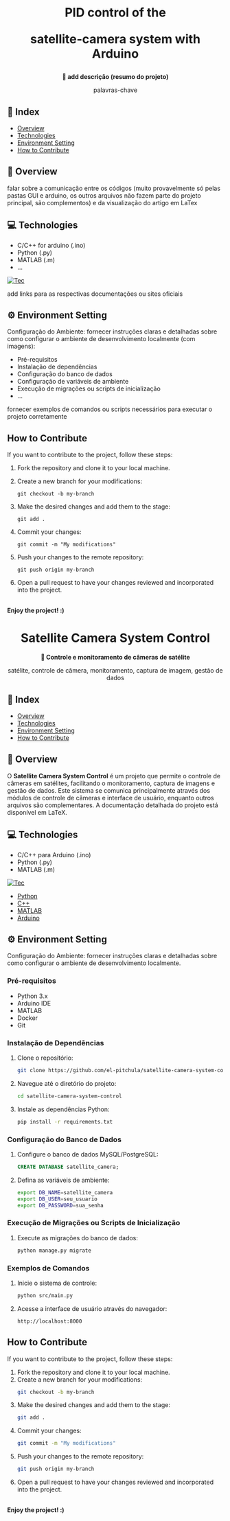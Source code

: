 <h1 align="center">PID control of the
<p>satellite-camera system with Arduino<p></h1>


<div align="center">
  <strong>🚀 add descrição (resumo do projeto) </strong>
</div>

<div align="center">
  <p>palavras-chave</p>
  <p></p>
</div>

## 📖 Index

- [Overview](#overview)
- [Technologies](#technologies)
- [Environment Setting](#environment-setting)
- [How to Contribute](#how-to-contribute)

## 🔭 Overview

falar sobre a comunicação entre os códigos (muito provavelmente só pelas pastas GUI e arduino, os outros arquivos não fazem parte do projeto principal, são complementos) e da visualização do artigo em LaTex

## 💻 Technologies

- C/C++ for arduino (.ino)
- Python (.py)
- MATLAB (.m)
- ...

[![Tec](https://skillicons.dev/icons?i=py,cpp,vscode,blender,matlab,arduino)](https://skillicons.dev)

add links para as respectivas documentações ou sites oficiais

## ⚙️ Environment Setting

Configuração do Ambiente: fornecer instruções claras e detalhadas sobre como configurar o ambiente de desenvolvimento localmente (com imagens):

- Pré-requisitos
- Instalação de dependências
- Configuração do banco de dados
- Configuração de variáveis de ambiente
- Execução de migrações ou scripts de inicialização
- ...

fornecer exemplos de comandos ou scripts necessários para executar o projeto corretamente

## How to Contribute

If you want to contribute to the project, follow these steps:

1. Fork the repository and clone it to your local machine.

2. Create a new branch for your modifications:
   ```
   git checkout -b my-branch
   ```
3. Make the desired changes and add them to the stage:
   ```
   git add .
   ```
4. Commit your changes:
   ```
   git commit -m "My modifications"
   ```
5. Push your changes to the remote repository:
   ```
   git push origin my-branch
   ```
6. Open a pull request to have your changes reviewed and incorporated into the project.

<b><br>Enjoy the project!  :) </br></b>




<h1 align="center">Satellite Camera System Control</h1>

<div align="center">
  <strong>🚀 Controle e monitoramento de câmeras de satélite</strong>
</div>

<div align="center">
  <p>satélite, controle de câmera, monitoramento, captura de imagem, gestão de dados</p>
</div>

## 📖 Index

- [Overview](#overview)
- [Technologies](#technologies)
- [Environment Setting](#environment-setting)
- [How to Contribute](#how-to-contribute)

## 🔭 Overview

O **Satellite Camera System Control** é um projeto que permite o controle de câmeras em satélites, facilitando o monitoramento, captura de imagens e gestão de dados. Este sistema se comunica principalmente através dos módulos de controle de câmeras e interface de usuário, enquanto outros arquivos são complementares. A documentação detalhada do projeto está disponível em LaTeX.

## 💻 Technologies

- C/C++ para Arduino (.ino)
- Python (.py)
- MATLAB (.m)

[![Tec](https://skillicons.dev/icons?i=py,cpp,vscode,blender,matlab,arduino)](https://skillicons.dev)

- [Python](https://www.python.org/)
- [C++](https://isocpp.org/)
- [MATLAB](https://www.mathworks.com/products/matlab.html)
- [Arduino](https://www.arduino.cc/)

## ⚙️ Environment Setting

Configuração do Ambiente: fornecer instruções claras e detalhadas sobre como configurar o ambiente de desenvolvimento localmente.

### Pré-requisitos

- Python 3.x
- Arduino IDE
- MATLAB
- Docker
- Git

### Instalação de Dependências

1. Clone o repositório:
    ```bash
    git clone https://github.com/el-pitchula/satellite-camera-system-control.git
    ```
2. Navegue até o diretório do projeto:
    ```bash
    cd satellite-camera-system-control
    ```
3. Instale as dependências Python:
    ```bash
    pip install -r requirements.txt
    ```

### Configuração do Banco de Dados

1. Configure o banco de dados MySQL/PostgreSQL:
    ```sql
    CREATE DATABASE satellite_camera;
    ```

2. Defina as variáveis de ambiente:
    ```bash
    export DB_NAME=satellite_camera
    export DB_USER=seu_usuario
    export DB_PASSWORD=sua_senha
    ```

### Execução de Migrações ou Scripts de Inicialização

1. Execute as migrações do banco de dados:
    ```bash
    python manage.py migrate
    ```

### Exemplos de Comandos

1. Inicie o sistema de controle:
    ```bash
    python src/main.py
    ```

2. Acesse a interface de usuário através do navegador:
    ```plaintext
    http://localhost:8000
    ```

## How to Contribute

If you want to contribute to the project, follow these steps:

1. Fork the repository and clone it to your local machine.
2. Create a new branch for your modifications:
    ```bash
    git checkout -b my-branch
    ```
3. Make the desired changes and add them to the stage:
    ```bash
    git add .
    ```
4. Commit your changes:
    ```bash
    git commit -m "My modifications"
    ```
5. Push your changes to the remote repository:
    ```bash
    git push origin my-branch
    ```
6. Open a pull request to have your changes reviewed and incorporated into the project.

<b><br>Enjoy the project!  :) </br></b>
